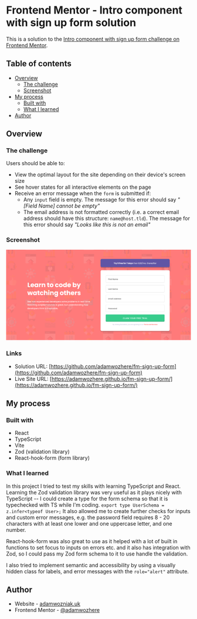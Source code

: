 # Frontend Mentor - Intro component with sign up form solution

This is a solution to the [Intro component with sign up form challenge on Frontend Mentor](https://www.frontendmentor.io/challenges/intro-component-with-signup-form-5cf91bd49edda32581d28fd1).

## Table of contents

- [Overview](#overview)
  - [The challenge](#the-challenge)
  - [Screenshot](#screenshot)
- [My process](#my-process)
  - [Built with](#built-with)
  - [What I learned](#what-i-learned)
- [Author](#author)

## Overview

### The challenge

Users should be able to:

- View the optimal layout for the site depending on their device's screen size
- See hover states for all interactive elements on the page
- Receive an error message when the `form` is submitted if:
  - Any `input` field is empty. The message for this error should say _"[Field Name] cannot be empty"_
  - The email address is not formatted correctly (i.e. a correct email address should have this structure: `name@host.tld`). The message for this error should say _"Looks like this is not an email"_

### Screenshot

![](./screenshot.png)

### Links

- Solution URL: [https://github.com/adamwozhere/fm-sign-up-form](https://github.com/adamwozhere/fm-sign-up-form)
- Live Site URL: [https://adamwozhere.github.io/fm-sign-up-form/](https://adamwozhere.github.io/fm-sign-up-form/)

## My process

### Built with

- React
- TypeScript
- Vite
- Zod (validation library)
- React-hook-form (form library)

### What I learned

In this project I tried to test my skills with learning TypeScript and React. Learning the Zod validation library was very useful as it plays nicely with TypeScript -- I could create a type for the form schema so that it is typechecked with TS while I'm coding. `export type UserSchema = z.infer<typeof User>;` It also allowed me to create further checks for inputs and custom error messages, e.g. the password field requires 8 - 20 characters with at least one lower and one uppercase letter, and one number.

React-hook-form was also great to use as it helped with a lot of built in functions to set focus to inputs on errors etc. and it also has integration with Zod, so I could pass my Zod form schema to it to use handle the validation.

I also tried to implement semantic and accessibility by using a visually hidden class for labels, and error messages with the `role="alert"` attribute.

## Author

- Website - [adamwozniak.uk](https://adamwozniak.uk)
- Frontend Mentor - [@adamwozhere](https://www.frontendmentor.io/profile/adamwozhere)

